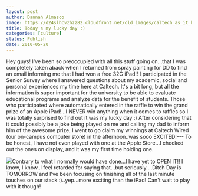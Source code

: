 ```yaml
---
layout: post
author: Dannah Almasco
image: https://d24slhcvzhzz82.cloudfront.net/old_images/caltech_as_it_happens/6a0105349b8251970b0133ee088b83970b.jpg
title: Today's my lucky day :)
categories: [culture]
status: Publish
date: 2010-05-20
---
```


Hey guys!
I've been so preoccupied with all this stuff going on...that I was completely taken aback when I returned from spray painting for DD to find an email informing me that I had won a free 32G iPad!!
I participated in the Senior Survey where I answered questions about my academic, social and personal experiences my time here at Caltech. It's a bit long, but all the information is super important for the university to be able to evaluate educational programs and analyze data for the benefit of students. Those who participated where automatically entered in the raffle to win the grand prize of an Apple iPad!...I NEVER win anything when it comes to raffles so I was totally surprised to find out it was my lucky day :)
After considering that it could possibly be a joke being played on me and calling my dad to inform him of the awesome prize, I went to go claim my winnings at Caltech Wired (our on-campus computer store) in the afternoon..was sooo EXCITED!---
To be honest, I have not even played with one at the Apple Store...I checked out the ones on display, and it was my first time holding one.


![](https://d24slhcvzhzz82.cloudfront.net/old_images/caltech_as_it_happens/6a0105349b8251970b01348139a4dc970c.jpg)Contrary to what I normally would have done...I have yet to OPEN IT!! I know, I know..I feel retarded for saying that...but seriously....Ditch Day is TOMORROW and I've been focusing on finishing all of the last minute touches on our stack :)..yep...more exciting than the iPad!
Can't wait to play with it though!

